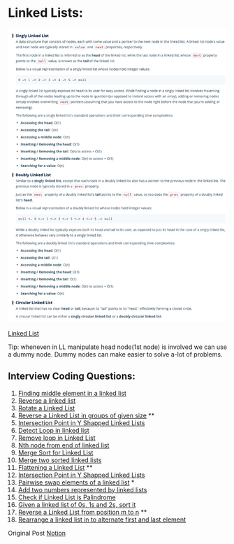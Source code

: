 # Linked Lists:

![](/Images/DS06.png)

[Linked List](https://www.geeksforgeeks.org/data-structures/linked-list/)

Tip: wheneven in LL manipulate head node(1st node) is involved we can use a dummy node. Dummy nodes can make easier to solve a-lot of problems.

## Interview Coding Questions:

1. [Finding middle element in a linked list](https://practice.geeksforgeeks.org/problems/finding-middle-element-in-a-linked-list/1)
2. [Reverse a linked list](https://practice.geeksforgeeks.org/problems/reverse-a-linked-list/1)
3. [Rotate a Linked List](https://practice.geeksforgeeks.org/problems/rotate-a-linked-list/1)
4. [Reverse a Linked List in groups of given size](https://practice.geeksforgeeks.org/problems/reverse-a-linked-list-in-groups-of-given-size/1) **
5. [Intersection Point in Y Shapped Linked Lists](https://practice.geeksforgeeks.org/problems/intersection-point-in-y-shapped-linked-lists/1/)
6. [Detect Loop in linked list](https://practice.geeksforgeeks.org/problems/detect-loop-in-linked-list/1)
7. [Remove loop in Linked List](https://practice.geeksforgeeks.org/problems/remove-loop-in-linked-list/1)
8. [Nth node from end of linked list](https://practice.geeksforgeeks.org/problems/nth-node-from-end-of-linked-list/1)
9. [Merge Sort for Linked List](https://practice.geeksforgeeks.org/problems/sort-a-linked-list/1)
10. [Merge two sorted linked lists](https://practice.geeksforgeeks.org/problems/merge-two-sorted-linked-lists/1)
11. [Flattening a Linked List](https://practice.geeksforgeeks.org/problems/flattening-a-linked-list/1) **
12. [Intersection Point in Y Shapped Linked Lists](https://practice.geeksforgeeks.org/problems/intersection-point-in-y-shapped-linked-lists/1)
13. [Pairwise swap elements of a linked list](https://practice.geeksforgeeks.org/problems/pairwise-swap-elements-of-a-linked-list-by-swapping-data/1) *
14. [Add two numbers represented by linked lists](https://practice.geeksforgeeks.org/problems/add-two-numbers-represented-by-linked-lists/1)
15. [Check if Linked List is Palindrome](https://practice.geeksforgeeks.org/problems/check-if-linked-list-is-pallindrome/1)
16. [Given a linked list of 0s, 1s and 2s, sort it](https://practice.geeksforgeeks.org/problems/given-a-linked-list-of-0s-1s-and-2s-sort-it/1)
17. [Reverse a Linked List from position m to n](https://leetcode.com/problems/reverse-linked-list-ii/) **
18. [Rearrange a linked list in to alternate first and last element](https://leetcode.com/problems/reorder-list/)

Original Post [Notion](https://www.notion.so/Linked-List-94befa49a13048c498e175c444f8ff7f)